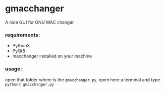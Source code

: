 # gmacchanger
A nice GUI for GNU MAC changer

### requirements:
- Python3
- PyQt5
- macchanger installed on your machine

### usage:
open that folder where is the `gmacchanger.py`, open here a terminal and type `python3 gmacchanger.py`
